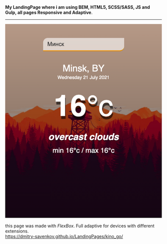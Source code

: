 **My LandingPage where i am using BEM, HTML5, SCSS/SASS, JS and Gulp, all pages Responsive and Adaptive**. 

* * *
![alt text](screen/scr.png "")​  

this page was made with *FlexBox*. Full adaptive for devices with different extensions.  
https://dmitry-savenkov.github.io/LandingPages/kino_go/
